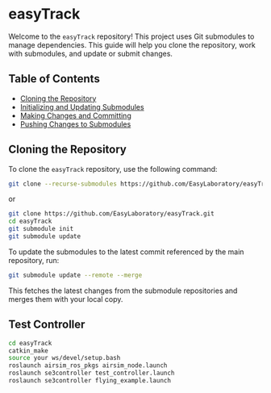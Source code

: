 # easyTrack

Welcome to the `easyTrack` repository! This project uses Git submodules to manage dependencies. This guide will help you clone the repository, work with submodules, and update or submit changes.

## Table of Contents

- [Cloning the Repository](#cloning-the-repository)
- [Initializing and Updating Submodules](#initializing-and-updating-submodules)
- [Making Changes and Committing](#making-changes-and-committing)
- [Pushing Changes to Submodules](#pushing-changes-to-submodules)

## Cloning the Repository

To clone the `easyTrack` repository, use the following command:

```sh
git clone --recurse-submodules https://github.com/EasyLaboratory/easyTrack.git
```
or
```sh
git clone https://github.com/EasyLaboratory/easyTrack.git
cd easyTrack
git submodule init
git submodule update
```
To update the submodules to the latest commit referenced by the main repository, run:

```sh
git submodule update --remote --merge
```
This fetches the latest changes from the submodule repositories and merges them with your local copy.

## Test Controller


```sh
cd easyTrack
catkin_make
source your ws/devel/setup.bash 
roslaunch airsim_ros_pkgs airsim_node.launch 
roslaunch se3controller test_controller.launch
roslaunch se3controller flying_example.launch 
```



